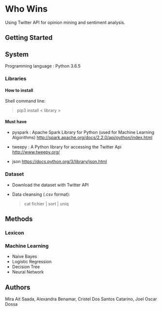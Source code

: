 # Who Wins

Using Twitter API for opinion mining and sentiment analysis.

## Getting Started

## System

Programming language : Python 3.6.5

### Libraries

#### How to install

Shell command line:
  > pip3 install < library >
  
#### Must have

- pyspark : Apache Spark Library for Python (used for Machine Learning Algorithms)
  http://spark.apache.org/docs/2.2.0/api/python/index.html
  
- tweepy : A Python library for accessing the Twitter Api
  http://www.tweepy.org/
  
- json
  https://docs.python.org/3/library/json.html


### Dataset

- Download the dataset with Twitter API

- Data cleansing (.csv format):
  > cat fichier | sort | uniq

## Methods

### Lexicon

### Machine Learning

- Naive Bayes
- Logistic Regression
- Decision Tree
- Neural Network

## Authors

Mira Ait Saada, Alexandra Benamar, Cristel Dos Santos Catarino, Joel Oscar Dossa
